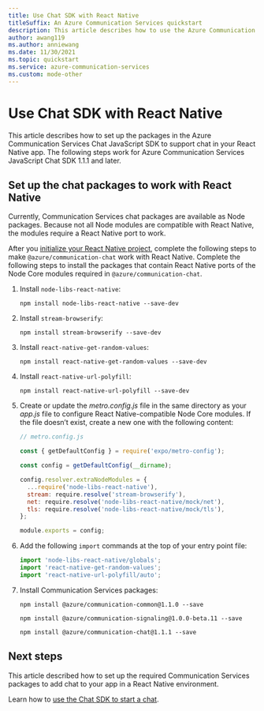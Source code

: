 ```yaml
---
title: Use Chat SDK with React Native
titleSuffix: An Azure Communication Services quickstart
description: This article describes how to use the Azure Communication Services Chat SDK with React Native.
author: awang119
ms.author: anniewang
ms.date: 11/30/2021
ms.topic: quickstart
ms.service: azure-communication-services
ms.custom: mode-other
---
```


# Use Chat SDK with React Native

This article describes how to set up the packages in the Azure Communication Services Chat JavaScript SDK to support chat in your React Native app. The following steps work for Azure Communication Services JavaScript Chat SDK 1.1.1 and later.

## Set up the chat packages to work with React Native

Currently, Communication Services chat packages are available as Node packages. Because not all Node modules are compatible with React Native, the modules require a React Native port to work.

After you [initialize your React Native project](https://reactnative.dev/docs/environment-setup#installing-dependencies), complete the following steps to make `@azure/communication-chat` work with React Native. Complete the following steps to install the packages that contain React Native ports of the Node Core modules required in `@azure/communication-chat`.

1. Install `node-libs-react-native`:

   ```console
   npm install node-libs-react-native --save-dev
   ```

1. Install `stream-browserify`:

   ```console
   npm install stream-browserify --save-dev
   ```

1. Install `react-native-get-random-values`:

   ```console
   npm install react-native-get-random-values --save-dev
   ```

1. Install `react-native-url-polyfill`:

   ```console
   npm install react-native-url-polyfill --save-dev
   ```

1. Create or update the _metro.config.js_ file in the same directory as your _app.js_ file to configure React Native-compatible Node Core modules. If the file doesn’t exist, create a new one with the following content:

   ```javascript
   // metro.config.js

   const { getDefaultConfig } = require('expo/metro-config');
   
   const config = getDefaultConfig(__dirname);
   
   config.resolver.extraNodeModules = {
     ...require('node-libs-react-native'),
     stream: require.resolve('stream-browserify'),
     net: require.resolve('node-libs-react-native/mock/net'),
     tls: require.resolve('node-libs-react-native/mock/tls'),
   };
   
   module.exports = config;
   ```

1. Add the following `import` commands at the top of your entry point file:

   ```javascript
   import 'node-libs-react-native/globals';
   import 'react-native-get-random-values';
   import 'react-native-url-polyfill/auto';
   ```

1. Install Communication Services packages:

   ```console
   npm install @azure/communication-common@1.1.0 --save

   npm install @azure/communication-signaling@1.0.0-beta.11 --save

   npm install @azure/communication-chat@1.1.1 --save
   ```

## Next steps

This article described how to set up the required Communication Services packages to add chat to your app in a React Native environment.

Learn how to [use the Chat SDK to start a chat](./get-started.md?pivots=programming-language-javascript).
